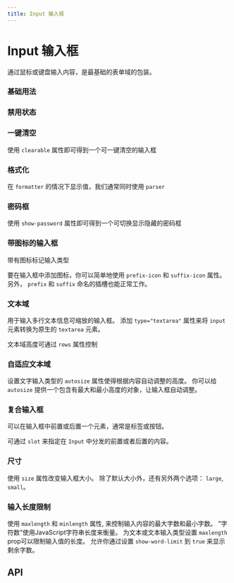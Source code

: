```yaml
---
title: Input 输入框
---
```


# Input 输入框

通过鼠标或键盘输入内容，是最基础的表单域的包装。

### 基础用法

<preview path="./def.vue" />

### 禁用状态

<preview path="./disable.vue" />

### 一键清空

使用 `clearable` 属性即可得到一个可一键清空的输入框

<preview path="./clearable.vue" />

### 格式化

在 `formatter` 的情况下显示值，我们通常同时使用 `parser`

<preview path="./formatter.vue" />

### 密码框

使用 `show-password` 属性即可得到一个可切换显示隐藏的密码框

<preview path="./password.vue" />

### 带图标的输入框

带有图标标记输入类型

要在输入框中添加图标，你可以简单地使用 `prefix-icon` 和 `suffix-icon` 属性。 另外， `prefix` 和 `suffix` 命名的插槽也能正常工作。

<preview path="./icon.vue" />

### 文本域

用于输入多行文本信息可缩放的输入框。 添加 `type="textarea"` 属性来将 `input` 元素转换为原生的 `textarea` 元素。

文本域高度可通过 `rows` 属性控制

<preview path="./textarea.vue" />

### 自适应文本域

设置文字输入类型的 `autosize` 属性使得根据内容自动调整的高度。 你可以给 `autosize` 提供一个包含有最大和最小高度的对象，让输入框自动调整。

<preview path="./autoSizeTextarea.vue" />

### 复合输入框

可以在输入框中前置或后置一个元素，通常是标签或按钮。

可通过 `slot` 来指定在 `Input` 中分发的前置或者后置的内容。

<preview path="./composite.vue" />

### 尺寸

使用 `size` 属性改变输入框大小。 除了默认大小外，还有另外两个选项： `large`, `small`。

<preview path="./size.vue" />

### 输入长度限制

使用 `maxlength` 和 `minlength` 属性, 来控制输入内容的最大字数和最小字数。 "字符数"使用JavaScript字符串长度来衡量。 为文本或文本输入类型设置 `maxlength` prop可以限制输入值的长度。 允许你通过设置 `show-word-limit` 到 `true` 来显示剩余字数。

<preview path="./length.vue" />

## API

<API src="./input.json" lang="zh"></API>
